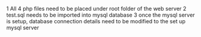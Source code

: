 1 All 4 php files need to be placed under root folder of the web server
2 test.sql needs to be imported into mysql database
3 once the mysql server is setup, database connection details need to be modified to the set up mysql server